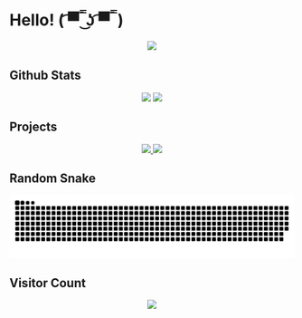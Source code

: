 # Hello! ( ͡▀̿ ̿ ͜ʖ ͡▀̿ ̿ )
<!-- [![Typing SVG](https://readme-typing-svg.demolab.com?font=Montserrat&weight=600&size=50&duration=2000&pause=1000&color=FFA6C9&center=true&vCenter=true&width=1000&height=100&lines=Welcome+To+My+Github+Profile;.....;Kirby+is+Sleeping+So+Stay+Silent.)](https://git.io/typing-svg)
 -->
<p align="center">
  <img src="https://user-images.githubusercontent.com/86033049/215239570-27af3fba-02f7-4ace-8685-8ce78594832f.gif">
<p>
  

## Github Stats
<div align="center">
  <img class="img" src="https://github-readme-stats-git-masterrstaa-rickstaa.vercel.app/api?username=ZaRamen&count_private=true&theme=dark" />
  <img class="img" src="https://github-readme-stats-git-masterrstaa-rickstaa.vercel.app/api/top-langs/?username=ZaRamen&layout=compact&theme=dark" />
</div>


## Projects
<div align="center">
  <a href="https://github.com/ZaRamen/Survive-the-Infected">
    <img src="https://github-readme-stats.vercel.app/api/pin/?username=ZaRamen&repo=Survive-the-Infected&theme=dracula" />
  </a>
   <a href="https://github.com/ZaRamen/World-Hardest-Game-Clone">
    <img src="https://github-readme-stats.vercel.app/api/pin/?username=ZaRamen&repo=World-Hardest-Game-Clone&theme=dracula" />
  </a>
</div>
  
## Random Snake
<p align="center">
      <img src="https://github.com/ZaRamen/ZaRamen/blob/output/github-contribution-grid-snake.svg">
</p>

## Visitor Count
<p align="center">
  <img src="https://profile-counter.glitch.me/ZaRamen/count.svg">
</p>
<!--
**ZaRamen/ZaRamen** is a ✨ _special_ ✨ repository because its `README.md` (this file) appears on your GitHub profile.
Here are some ideas to get you started:
-->
